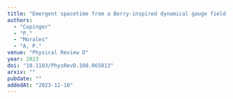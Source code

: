 ```yaml
---
title: "Emergent spacetime from a Berry-inspired dynamical gauge field coupled to electromagnetism"
authors:
  - "Copinger"
  - "P."
  - "Morales"
  - "A, P."
venue: "Physical Review D"
year: 2023
doi: "10.1103/PhysRevD.108.065013"
arxiv: ""
pubdate: ""
addedAt: "2023-12-10"
---
```

